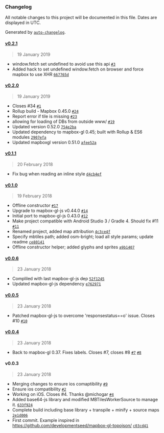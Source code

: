 ### Changelog

All notable changes to this project will be documented in this file. Dates are displayed in UTC.

Generated by [`auto-changelog`](https://github.com/CookPete/auto-changelog).

#### [v0.2.1](https://github.com/northings/mapbox-gl-cordova-offline/compare/v0.2.0...v0.2.1)

> 19 January 2019

-  window.fetch set undefined to avoid use this api [`#3`](https://github.com/northings/mapbox-gl-cordova-offline/pull/3)
- Added hack to set undefined window.fetch on browser and force mapbox to use XHR [`667765d`](https://github.com/northings/mapbox-gl-cordova-offline/commit/667765d584447d352bf5202accff0cd3396263b8)

#### [v0.2.0](https://github.com/northings/mapbox-gl-cordova-offline/compare/v0.1.1...v0.2.0)

> 19 January 2019

- Closes #34  [`#1`](https://github.com/northings/mapbox-gl-cordova-offline/pull/1)
- Rollup build - Mapbox 0.45.0 [`#24`](https://github.com/northings/mapbox-gl-cordova-offline/pull/24)
- Report error if tile is missing [`#23`](https://github.com/northings/mapbox-gl-cordova-offline/pull/23)
- allowing for loading of DBs from outside www/ [`#19`](https://github.com/northings/mapbox-gl-cordova-offline/pull/19)
- Updated version 0.52.0 [`754e2ba`](https://github.com/northings/mapbox-gl-cordova-offline/commit/754e2ba3d99e5436a1e46421acc3c80c9428aecf)
- Updated dependency to mapbox-gl 0.45; built with Rollup & ES6 modules [`2907efa`](https://github.com/northings/mapbox-gl-cordova-offline/commit/2907efa9d046fbc13acc8660d9ea424bd5c885a0)
- Updated mapboxgl version 0.51.0 [`afee52a`](https://github.com/northings/mapbox-gl-cordova-offline/commit/afee52a2feed235c7ff0903af9d624d07a03518f)

#### [v0.1.1](https://github.com/northings/mapbox-gl-cordova-offline/compare/v0.1.0...v0.1.1)

> 20 February 2018

- Fix bug when reading an inline style [`d4cb4ef`](https://github.com/northings/mapbox-gl-cordova-offline/commit/d4cb4ef4c41ccca08a71494397150bf93ffe36a3)

#### [v0.1.0](https://github.com/northings/mapbox-gl-cordova-offline/compare/v0.0.6...v0.1.0)

> 19 February 2018

- Offline constructor [`#17`](https://github.com/northings/mapbox-gl-cordova-offline/pull/17)
- Upgrade to mapbox-gl-js v0.44.0 [`#14`](https://github.com/northings/mapbox-gl-cordova-offline/pull/14)
- Initial port to mapbox-gl-js 0.43.0 [`#12`](https://github.com/northings/mapbox-gl-cordova-offline/pull/12)
- Make project compatible with Android Studio 3 / Gradle 4. Should fix #11 [`#11`](https://github.com/northings/mapbox-gl-cordova-offline/issues/11)
- Renamed project, added map attribution [`4c3ce4f`](https://github.com/northings/mapbox-gl-cordova-offline/commit/4c3ce4f8f4e45b7e49c514363769a57ba71999d6)
- Specify mbtiles path; added osm-bright; load all style params; update readme [`ce80141`](https://github.com/northings/mapbox-gl-cordova-offline/commit/ce801417e0f4aa00bd9fc9540c7e050926f7fe03)
- Offline constructor helper; added glyphs and sprites [`a9b1407`](https://github.com/northings/mapbox-gl-cordova-offline/commit/a9b14074e85da965fde93c3191d3fffd2ad96702)

#### [v0.0.6](https://github.com/northings/mapbox-gl-cordova-offline/compare/v0.0.5...v0.0.6)

> 23 January 2018

- Compliled with last mapbox-gl-js dep [`52f1245`](https://github.com/northings/mapbox-gl-cordova-offline/commit/52f1245cf62b5228f2e7c20f08788e43a5b73023)
- Updated mapbox-gl-js dependency [`e762971`](https://github.com/northings/mapbox-gl-cordova-offline/commit/e762971da351d3b672628084185df8733d450a39)

#### [v0.0.5](https://github.com/northings/mapbox-gl-cordova-offline/compare/v0.0.4...v0.0.5)

> 23 January 2018

- Patched mapbox-gl-js to overcome 'responsestatus==o' issue. Closes #10 [`#10`](https://github.com/northings/mapbox-gl-cordova-offline/issues/10)

#### [v0.0.4](https://github.com/northings/mapbox-gl-cordova-offline/compare/v0.0.3...v0.0.4)

> 23 January 2018

- Back to mapbox-gl 0.37. Fixes labels. Closes #7, closes #8 [`#7`](https://github.com/northings/mapbox-gl-cordova-offline/issues/7) [`#8`](https://github.com/northings/mapbox-gl-cordova-offline/issues/8)

#### v0.0.3

> 23 January 2018

- Merging changes to ensure ios comaptibility [`#9`](https://github.com/northings/mapbox-gl-cordova-offline/pull/9)
- Ensure ios compatibility [`#2`](https://github.com/northings/mapbox-gl-cordova-offline/pull/2)
- Working on iOS. Closes #4. Thanks @michogar [`#4`](https://github.com/northings/mapbox-gl-cordova-offline/issues/4)
- Added base64-js library and modified MBTilesWorkerSource to manage it. [`633f924`](https://github.com/northings/mapbox-gl-cordova-offline/commit/633f92481244b3a2f8b04caa80b76c6ee1ad61dc)
- Complete build including base library + transpile + minify + source maps [`2e1d006`](https://github.com/northings/mapbox-gl-cordova-offline/commit/2e1d0066be182a1f25741268c03e51ce1d1a2a1b)
- First commit. Example inspired in https://github.com/developmentseed/mapbox-gl-topojson/ [`c03cd41`](https://github.com/northings/mapbox-gl-cordova-offline/commit/c03cd410e58d3674b89aa5be3b0632f63885263f)
